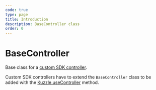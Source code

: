 ```yaml
---
code: true
type: page
title: Introduction
description: BaseController class
order: 0
---
```


# BaseController

Base class for a [custom SDK controller](/sdk/js/7/essentials/extend-sdk/custom-controller#define-a-custom-sdk-controller).

Custom SDK controllers have to extend the `BaseController` class to be added with the [Kuzzle.useController](/sdk/js/7/core-classes/kuzzle/use-controller) method.